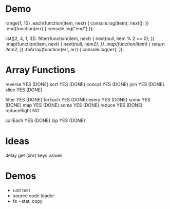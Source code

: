 Demo
====

range(1, 10)
	.each(function(item, next) {
		console.log(item);
		next();
	})
	.end(function(err) {
		console.log("end")
	});
	
list([2, 4, 1, 3]).
	filter(function(item, next) {
		next(null, item % 2 == 0);
	})
	.map(function(item, next) {
		next(null, item*2);
	})
	.map(function(item) {
		return item*2;
	})
	.toArray(function(err, arr) {
		console.log(arr);
	});
	
	

Array Functions
===============

reverse YES (DONE)
sort YES (DONE)
concat YES (DONE)
join YES (DONE)
slice YES (DONE)

filter YES (DONE)
forEach YES (DONE)
every YES (DONE)
some YES (DONE)
map YES (DONE)
some YES (DONE)
reduce YES (DONE)
reduceRight NO

callEach YES (DONE)
zip YES (DONE)


Ideas
=====

delay
get (xhr)
keys
values


Demos
=====

- unit test
- source code loader
- fs - stat, copy